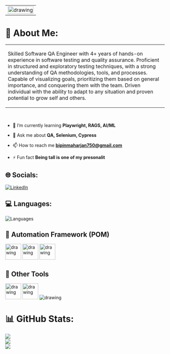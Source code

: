 <table>
  <tr>
     <td>
      <img src="https://static.wixstatic.com/media/54c3a8_20a3ad451dd940e3a8388b2fd47c6b57~mv2.gif" alt="drawing" width="100%"/>
    </td>
  </tr>
</table>

# 💫 About Me:

<table>
  <tr>
    <td>
      <p>Skilled Software QA Engineer with 4+ years of hands-on experience in software testing and quality assurance. Proficient in structured and exploratory testing techniques, with a strong understanding of QA methodologies, tools, and processes. Capable of visualizing goals, prioritizing them based on general importance, and conquering them with the team. Driven individual with the ability to adapt to any situation and proven potential to grow self and others.</p>
    </td>
  </tr>
</table>



</br>

- 🌱 I’m currently learning **Playwright, RAGS, AI/ML**

- 💬 Ask me about **QA, Selenium, Cypress**

- 📫 How to reach me **bipinmaharjan750@gmail.com**

- ⚡ Fun fact **Being tall is one of my presonalit**

## 🌐 Socials:
[![LinkedIn](https://img.shields.io/badge/LinkedIn-%230077B5.svg?logo=linkedin&logoColor=white)](https://linkedin.com/in/mabipin) 

## :computer: Languages:
![Languages](https://skillicons.dev/icons?i=py,js,java,cs) 

## :bullettrain_front: Automation Framework (POM)

<p><img src="https://skillicons.dev/icons?i=selenium" alt="drawing" width="50"/>
<img src="https://static-00.iconduck.com/assets.00/cypress-icon-2048x2048-swmlmjca.png" alt="drawing" width="50"/>
<img src="https://playwright.dev/img/playwright-logo.svg" alt="drawing" width="50"/>
<p>

## :construction_worker: Other Tools
<p>
<img src="https://www.svgrepo.com/show/354202/postman-icon.svg" alt="drawing" width="50"/>
<img src="https://jmeter.apache.org/images/logo.svg" color="white" alt="drawing" width="50"/>
<img src="https://skillicons.dev/icons?i=git,kubernetes,docker,gitlab,bitbucket,github" alt="drawing"/>

<p>

# 📊 GitHub Stats:
![](https://github-readme-stats.vercel.app/api?username=geeksgod&theme=dark&hide_border=false&include_all_commits=true&count_private=true) </br>
![](https://github-readme-streak-stats.herokuapp.com/?user=geeksgod&theme=dark&hide_border=false) </br>
![](https://github-readme-stats.vercel.app/api/top-langs/?username=geeksgod&theme=dark&hide_border=false&include_all_commits=true&count_private=true&layout=compact)
